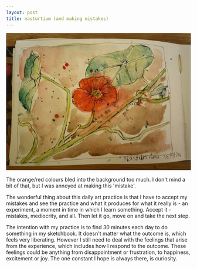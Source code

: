 ```yaml
---
layout: post
title: nasturtium (and making mistakes) 
---
```

![Github Image](/images/nasturtium.jpg)

The orange/red colours bled into the background too much. I don't mind a bit of that, but I was annoyed at making this 'mistake'. 

The wonderful thing about this daily art practice is that I have to accept my mistakes and see the practice and what it produces for what it really is - an experiment, a moment in time in which I learn something.  Accept it -  mistakes, mediocrity, and all.  Then let it go, move on and take the next step. 

The intention with my practice is to find 30 minutes each day to do something in my sketchbook. It doesn't matter what the outcome is, which feels very liberating. However I still need to deal with the feelings that arise from the experience, which includes how I respond to the outcome. These feelings could be anything from disappointment or frustration, to happiness, excitement or joy. The one constant I hope is always there, is curiosity.

 

